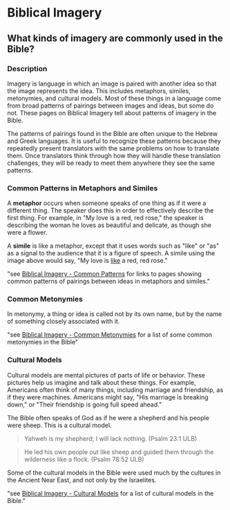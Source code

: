 # Biblical Imagery #

## What kinds of imagery are commonly used in the Bible? ##



### Description

Imagery is language in which an image is paired with another idea so that the image represents the idea. This includes metaphors, similes, metonymies, and cultural models. Most of these things in a language come from broad patterns of pairings between images and ideas, but some do not. These pages on Biblical Imagery tell about patterns of imagery in the Bible.

The patterns of pairings found in the Bible are often unique to the Hebrew and Greek languages. It is useful to recognize these patterns because they repeatedly present translators with the same problems on how to translate them. Once translators think through how they will handle these translation challenges, they will be ready to meet them anywhere they see the same patterns.

### Common Patterns in Metaphors and Similes

A **metaphor** occurs when someone speaks of one thing as if it were a different thing. The speaker does this in order to effectively describe the first thing. For example, in "My love is a red, red rose," the speaker is describing the woman he loves as beautiful and delicate, as though she were a flower.

A **simile** is like a metaphor, except that it uses words such as "like" or "as" as a signal to the audience that it is a figure of speech. A simile using the image above would say, "My love is <u>like</u> a red, red rose."

"see [Biblical Imagery - Common Patterns](bita-part1) for links to pages showing common patterns of pairings between ideas in metaphors and similes."

### Common Metonymies

In metonymy, a thing or idea is called not by its own name, but by the name of something closely associated with it.

"see [Biblical Imagery - Common Metonymies](bita-part2) for a list of some common metonymies in the Bible"

### Cultural Models

Cultural models are mental pictures of parts of life or behavior. These pictures help us imagine and talk about these things. For example, Americans often think of many things, including marriage and friendship, as if they were machines. Americans might say, "His marriage is breaking down," or "Their friendship is going full speed ahead."

The Bible often speaks of God as if he were a shepherd and his people were sheep. This is a cultural model.

<blockquote>Yahweh is my shepherd; I will lack nothing. (Psalm 23:1 ULB)</blockquote>

>He led his own people out like sheep and guided them through the wilderness like a flock. (Psalm 78:52 ULB)


Some of the cultural models in the Bible were used much by the cultures in the Ancient Near East, and not only by the Israelites.

"see [Biblical Imagery - Cultural Models](bita-part3) for a list of cultural models in the Bible."
